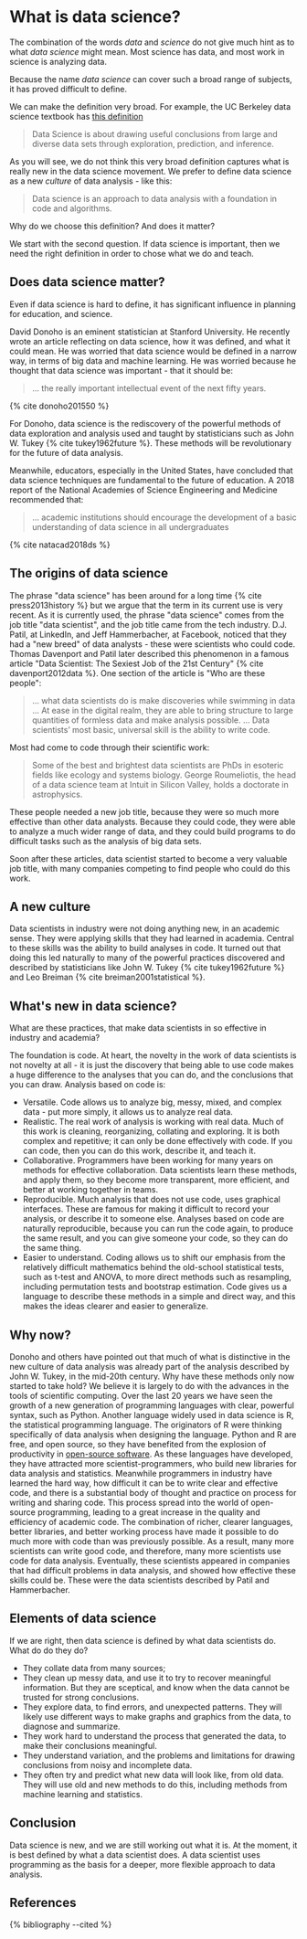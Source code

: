 # What is data science?

The combination of the words *data* and *science* do not give much hint as to what *data science* might mean.  Most science has data, and most work in science is analyzing data.

Because the name *data science* can cover such a broad range of subjects, it
has proved difficult to define.

We can make the definition very broad.  For example, the UC Berkeley data
science textbook has [this
definition](https://www.inferentialthinking.com/chapters/intro/what-is-data-science)

> Data Science is about drawing useful conclusions from large and diverse data
> sets through exploration, prediction, and inference.

As you will see, we do not think this very broad definition captures what is
really new in the data science movement.  We prefer to define data science as
a new *culture* of data analysis - like this:

> Data science is an approach to data analysis with a foundation in code
> and algorithms.

Why do we choose this definition?  And does it matter?

We start with the second question.  If data science is important, then we need
the right definition in order to chose what we do and teach.

## Does data science matter?

Even if data science is hard to define, it has significant influence
in planning for education, and science.

David Donoho is an eminent statistician at Stanford University.  He
recently wrote an article reflecting on data science, how it was
defined, and what it could mean.  He was worried that data science
would be defined in a narrow way, in terms of big data and machine
learning. He was worried because he thought that data science was
important - that it should be:

> ... the really important intellectual event of the next fifty years.

{% cite donoho201550 %}

For Donoho, data science is the rediscovery of the powerful methods of data
exploration and analysis used and taught by statisticians such as John W. Tukey
{% cite tukey1962future %}.  These methods will be revolutionary for the future
of data analysis.

Meanwhile, educators, especially in the United States, have concluded that data
science techniques are fundamental to the future of education.   A 2018 report
of the National Academies of Science Engineering and Medicine recommended that:

> ... academic institutions should encourage the development of a basic
> understanding of data science in all undergraduates

{% cite natacad2018ds %}

## The origins of data science

The phrase "data science" has been around for a long time {% cite
press2013history %} but we argue that the term in its current use is very
recent.  As it is currently used, the phrase "data science" comes from the job
title "data scientist", and the job title came from the tech industry.  D.J.
Patil, at LinkedIn, and Jeff Hammerbacher, at Facebook, noticed that they had
a "new breed" of data analysts - these were scientists who could code. Thomas
Davenport and Patil later described this phenomenon in a famous article "Data
Scientist: The Sexiest Job of the 21st Century" {% cite davenport2012data %}.
One section of the article is "Who are these people":

> ... what data scientists do is make discoveries while swimming in data ...
> At ease in the digital realm, they are able to bring structure to large
> quantities of formless data and make analysis possible. ... Data scientists’
> most basic, universal skill is the ability to write code.

Most had come to code through their scientific work:

> Some of the best and brightest data scientists are PhDs in esoteric fields
> like ecology and systems biology. George Roumeliotis, the head of a data
> science team at Intuit in Silicon Valley, holds a doctorate in astrophysics.

These people needed a new job title, because they were so much more effective
than other data analysts.  Because they could code, they were able to analyze a
much wider range of data, and they could build programs to do difficult tasks
such as the analysis of big data sets.

Soon after these articles, data scientist started to become a very valuable job
title, with many companies competing to find people who could do this work.

## A new culture

Data scientists in industry were not doing anything new, in an academic sense.
They were applying skills that they had learned in academia.  Central to these
skills was the ability to build analyses in code.  It turned out that doing
this led naturally to many of the powerful practices discovered and described
by statisticians like John W. Tukey {% cite tukey1962future %} and Leo Breiman
{% cite breiman2001statistical %}.

## What's new in data science?

What are these practices, that make data scientists in so effective in industry and academia?

The foundation is code.  At heart, the novelty in the work of data scientists is not novelty at all - it is just the discovery that being able to use code makes a huge difference to the analyses that you can do, and the conclusions that you can draw. Analysis based on code is:

*   Versatile.  Code allows us to analyze big, messy, mixed, and
    complex data \- put more simply, it allows us to analyze real
    data.
*   Realistic.  The real work of analysis is working with real data.
    Much of this work is cleaning, reorganizing, collating and
    exploring.  It is both complex and repetitive; it can only be done
    effectively with code.  If you can code, then you can do this
    work, describe it, and teach it.
*   Collaborative.  Programmers have been working for many years on
    methods for effective collaboration.  Data scientists learn these
    methods, and apply them, so they become more transparent, more
    efficient, and better at working together in teams.
*   Reproducible.  Much analysis that does not use code, uses
    graphical interfaces.  These are famous for making it difficult to
    record your analysis, or describe it to someone else.  Analyses
    based on code are naturally reproducible, because you can run the
    code again, to produce the same result, and you can give someone
    your code, so they can do the same thing.
*   Easier to understand.  Coding allows us to shift our emphasis from
    the relatively difficult mathematics behind the old-school
    statistical tests, such as t-test and ANOVA, to more direct
    methods such as resampling, including permutation tests and
    bootstrap estimation.  Code gives us a language to describe these
    methods in a simple and direct way, and this
    makes the ideas clearer and easier to generalize.

## Why now?

Donoho and others have pointed out that much of what is distinctive in the new
culture of data analysis was already part of the analysis described by John W.
Tukey, in the mid-20th century.  Why have these methods only now started to
take hold?   We believe it is largely to do with the advances in the tools of
scientific computing.  Over the last 20 years we have seen the growth of a new
generation of programming languages with clear, powerful syntax, such as
Python.  Another language widely used in data science is R, the statistical
programming language. The originators of R were thinking specifically of data
analysis when designing the language.  Python and R are free, and open source,
so they have benefited from the explosion of productivity in [open-source
software](https://en.wikipedia.org/wiki/Open-source_software_development).  As
these languages have developed, they have attracted more scientist-programmers,
who build new libraries for data analysis and statistics.  Meanwhile
programmers in industry have learned the hard way, how difficult it can be to
write clear and effective code, and there is a substantial body of thought and
practice on process for writing and sharing code.  This process spread into the
world of open-source programming, leading to a great increase in the quality
and efficiency of academic code.  The combination of richer, clearer languages,
better libraries, and better working process have made it possible to do much
more with code than was previously possible.  As a result, many more scientists
can write good code, and therefore, many more scientists use code for data
analysis.  Eventually, these scientists appeared in companies that had
difficult problems in data analysis, and showed how effective these skills
could be.  These were the data scientists described by Patil and Hammerbacher.

## Elements of data science

If we are right, then data science is defined by what data scientists
do.  What do do they do?

* They collate data from many sources;
* They clean up messy data, and use it to try to recover meaningful
  information.  But they are sceptical, and know when the data cannot
  be trusted for strong conclusions.
* They explore data, to find errors, and unexpected patterns.  They
  will likely use different ways to make graphs and graphics from the
  data, to diagnose and summarize.
* They work hard to understand the process that generated the data, to
  make their conclusions meaningful.
* They understand variation, and the problems and limitations for
  drawing conclusions from noisy and incomplete data.
* They often try and predict what new data will look like, from old
  data.  They will use old and new methods to do this, including
  methods from machine learning and statistics.

## Conclusion

Data science is new, and we are still working out what it is. At the
moment, it is best defined by what a data scientist does. A data
scientist uses programming as the basis for a deeper, more flexible
approach to data analysis.

## References

{% bibliography --cited %}

